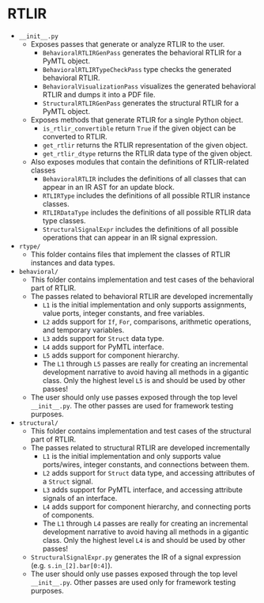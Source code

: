 # RTLIR
  - `__init__.py`
    - Exposes passes that generate or analyze RTLIR to the user.
      - `BehavioralRTLIRGenPass` generates the behavioral RTLIR for a PyMTL object.
      - `BehavioralRTLIRTypeCheckPass` type checks the generated behavioral RTLIR.
      - `BehavioralVisualizationPass` visualizes the generated behavioral RTLIR and dumps it into a PDF file.
      - `StructuralRTLIRGenPass` generates the structural RTLIR for a PyMTL object.
    - Exposes methods that generate RTLIR for a single Python object.
      - `is_rtlir_convertible` return `True` if the given object can be converted to RTLIR.
      - `get_rtlir` returns the RTLIR representation of the given object.
      - `get_rtlir_dtype` returns the RTLIR data type of the given object.
    - Also exposes modules that contain the definitions of RTLIR-related classes
      - `BehavioralRTLIR` includes the definitions of all classes that can appear in an IR AST for an update block.
      - `RTLIRType` includes the definitions of all possible RTLIR instance classes.
      - `RTLIRDataType` includes the definitions of all possible RTLIR data type classes.
      - `StructuralSignalExpr` includes the definitions of all possible operations that can appear in an IR signal expression.
  - `rtype/`
    - This folder contains files that implement the classes of RTLIR instances and data types.
  - `behavioral/`
    - This folder contains implementation and test cases of the behavioral part of RTLIR.
    - The passes related to behavioral RTLIR are developed incrementally
      - `L1` is the initial implementation and only supports assignments, value ports, integer constants, and free variables.
      - `L2` adds support for `If`, `For`, comparisons, arithmetic operations, and temporary variables.
      - `L3` adds support for `Struct` data type.
      - `L4` adds support for PyMTL interface.
      - `L5` adds support for component hierarchy.
      - The `L1` through `L5` passes are really for creating an incremental development narrative to avoid having all
      methods in a gigantic class. Only the highest level `L5` is and should be used by other passes!
    - The user should only use passes exposed through the top level `__init__.py`. The other passes are used for 
    framework testing purposes.
  - `structural/`
    - This folder contains implementation and test cases of the structural part of RTLIR.
    - The passes related to structural RTLIR are developed incrementally
      - `L1` is the initial implementation and only supports value ports/wires, integer constants, and connections between them.
      - `L2` adds support for `Struct` data type, and accessing attributes of a `Struct` signal.
      - `L3` adds support for PyMTL interface, and accessing attribute signals of an interface.
      - `L4` adds support for component hierarchy, and connecting ports of components.
      - The `L1` through `L4` passes are really for creating an incremental development narrative to avoid having all
      methods in a gigantic class. Only the highest level `L4` is and should be used by other passes!
    - `StructuralSignalExpr.py` generates the IR of a signal expression (e.g. `s.in_[2].bar[0:4]`).
    - The user should only use passes exposed through the top level `__init__.py`. Other passes are used only for 
    framework testing purposes.
